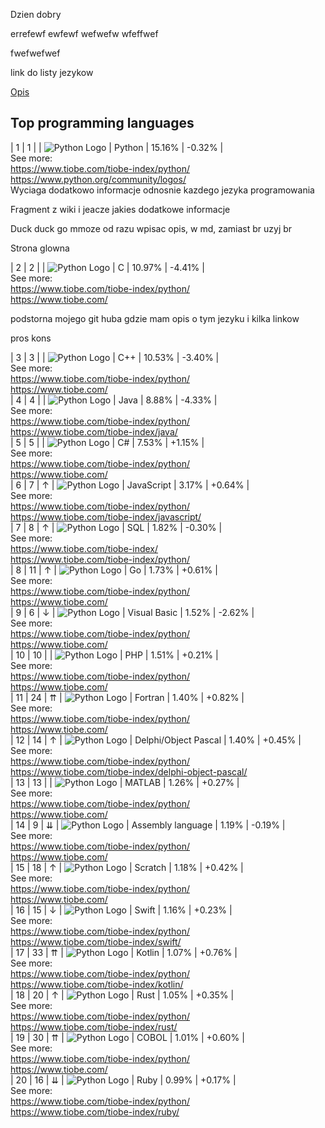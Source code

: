 Dzien dobry 


errefewf
ewfewf
wefwefw
wfeffwef

fwefwefwef


link do listy jezykow

[Opis](/output.md)





## Top programming languages
| 1 | 1 |  | ![Python Logo](https://www.tiobe.com/wp-content/themes/tiobe/tiobe-index/images/Python.png) | Python | 15.16% | -0.32% |<br>
See more:<br>https://www.tiobe.com/tiobe-index/python/ <br> https://www.python.org/community/logos/ <br>
Wyciaga dodatkowo informacje odnosnie kazdego jezyka programowania

Fragment z wiki i jeacze jakies dodatkowe informacje 

Duck duck go mmoze od razu wpisac opis, w md, zamiast br uzyj br 

Strona glowna



| 2 | 2 |  | ![Python Logo](https://www.tiobe.com/wp-content/themes/tiobe/tiobe-index/images/C.png) | C | 10.97% | -4.41% |<br>
See more:<br>https://www.tiobe.com/tiobe-index/python/ <br> https://www.tiobe.com/ <br>

podstorna mojego git huba gdzie mam opis o tym jezyku i kilka linkow

pros kons

| 3 | 3 |  | ![Python Logo](https://www.tiobe.com/wp-content/themes/tiobe/tiobe-index/images/C__.png) | C++ | 10.53% | -3.40% |<br>
See more:<br>https://www.tiobe.com/tiobe-index/python/ <br> https://www.tiobe.com/ <br>
| 4 | 4 |  | ![Python Logo](https://www.tiobe.com/wp-content/themes/tiobe/tiobe-index/images/Java.png) | Java | 8.88% | -4.33% |<br>
See more:<br>https://www.tiobe.com/tiobe-index/python/ <br> https://www.tiobe.com/tiobe-index/java/ <br>
| 5 | 5 |  | ![Python Logo](https://www.tiobe.com/wp-content/themes/tiobe/tiobe-index/images/C_.png) | C# | 7.53% | +1.15% |<br>
See more:<br>https://www.tiobe.com/tiobe-index/python/ <br> https://www.tiobe.com/ <br>
| 6 | 7 | ↑ | ![Python Logo](https://www.tiobe.com/wp-content/themes/tiobe/tiobe-index/images/JavaScript.png) | JavaScript | 3.17% | +0.64% |<br>
See more:<br>https://www.tiobe.com/tiobe-index/python/ <br> https://www.tiobe.com/tiobe-index/javascript/ <br>
| 7 | 8 | ↑ | ![Python Logo](https://www.tiobe.com/wp-content/themes/tiobe/tiobe-index/images/SQL.png) | SQL | 1.82% | -0.30% |<br>
See more:<br>https://www.tiobe.com/tiobe-index/ <br> https://www.tiobe.com/tiobe-index/python/ <br>
| 8 | 11 | ↑ | ![Python Logo](https://www.tiobe.com/wp-content/themes/tiobe/tiobe-index/images/Go.png) | Go | 1.73% | +0.61% |<br>
See more:<br>https://www.tiobe.com/tiobe-index/python/ <br> https://www.tiobe.com/ <br>
| 9 | 6 | ↓ | ![Python Logo](https://www.tiobe.com/wp-content/themes/tiobe/tiobe-index/images/Visual_Basic.png) | Visual Basic | 1.52% | -2.62% |<br>
See more:<br>https://www.tiobe.com/tiobe-index/python/ <br> https://www.tiobe.com/ <br>
| 10 | 10 |  | ![Python Logo](https://www.tiobe.com/wp-content/themes/tiobe/tiobe-index/images/PHP.png) | PHP | 1.51% | +0.21% |<br>
See more:<br>https://www.tiobe.com/tiobe-index/python/ <br> https://www.tiobe.com/ <br>
| 11 | 24 | ⇈ | ![Python Logo](https://www.tiobe.com/wp-content/themes/tiobe/tiobe-index/images/Fortran.png) | Fortran | 1.40% | +0.82% |<br>
See more:<br>https://www.tiobe.com/tiobe-index/python/ <br> https://www.tiobe.com/ <br>
| 12 | 14 | ↑ | ![Python Logo](https://www.tiobe.com/wp-content/themes/tiobe/tiobe-index/images/Delphi_Object_Pascal.png) | Delphi/Object Pascal | 1.40% | +0.45% |<br>
See more:<br>https://www.tiobe.com/tiobe-index/python/ <br> https://www.tiobe.com/tiobe-index/delphi-object-pascal/ <br>
| 13 | 13 |  | ![Python Logo](https://www.tiobe.com/wp-content/themes/tiobe/tiobe-index/images/MATLAB.png) | MATLAB | 1.26% | +0.27% |<br>
See more:<br>https://www.tiobe.com/tiobe-index/python/ <br> https://www.tiobe.com/ <br>
| 14 | 9 | ⇊ | ![Python Logo](https://www.tiobe.com/wp-content/themes/tiobe/tiobe-index/images/Assembly_language.png) | Assembly language | 1.19% | -0.19% |<br>
See more:<br>https://www.tiobe.com/tiobe-index/python/ <br> https://www.tiobe.com/ <br>
| 15 | 18 | ↑ | ![Python Logo](https://www.tiobe.com/wp-content/themes/tiobe/tiobe-index/images/Scratch.png) | Scratch | 1.18% | +0.42% |<br>
See more:<br>https://www.tiobe.com/tiobe-index/python/ <br> https://www.tiobe.com/ <br>
| 16 | 15 | ↓ | ![Python Logo](https://www.tiobe.com/wp-content/themes/tiobe/tiobe-index/images/Swift.png) | Swift | 1.16% | +0.23% |<br>
See more:<br>https://www.tiobe.com/tiobe-index/python/ <br> https://www.tiobe.com/tiobe-index/swift/ <br>
| 17 | 33 | ⇈ | ![Python Logo](https://www.tiobe.com/wp-content/themes/tiobe/tiobe-index/images/Kotlin.png) | Kotlin | 1.07% | +0.76% |<br>
See more:<br>https://www.tiobe.com/tiobe-index/python/ <br> https://www.tiobe.com/tiobe-index/kotlin/ <br>
| 18 | 20 | ↑ | ![Python Logo](https://www.tiobe.com/wp-content/themes/tiobe/tiobe-index/images/Rust.png) | Rust | 1.05% | +0.35% |<br>
See more:<br>https://www.tiobe.com/tiobe-index/python/ <br> https://www.tiobe.com/tiobe-index/rust/ <br>
| 19 | 30 | ⇈ | ![Python Logo](https://www.tiobe.com/wp-content/themes/tiobe/tiobe-index/images/COBOL.png) | COBOL | 1.01% | +0.60% |<br>
See more:<br>https://www.tiobe.com/tiobe-index/python/ <br> https://www.tiobe.com/ <br>
| 20 | 16 | ⇊ | ![Python Logo](https://www.tiobe.com/wp-content/themes/tiobe/tiobe-index/images/Ruby.png) | Ruby | 0.99% | +0.17% |<br>
See more:<br>https://www.tiobe.com/tiobe-index/python/ <br> https://www.tiobe.com/tiobe-index/ruby/ <br>
